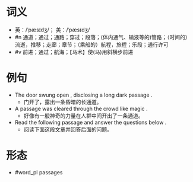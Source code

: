# 词义
- 英：/ˈpæsɪdʒ/； 美：/ˈpæsɪdʒ/
- #n 通道；通过；通路；穿过；段落；(体内通气、输液等的)管路；（时间的）流逝，推移；走廊；章节；（乘船的）航程，旅程；乐段；通行许可
- #v 前进；通过；航海；【马术】使(马)用斜横步前进
# 例句
- The door swung open , disclosing a long dark passage .
	- 门开了，露出一条昏暗的长通道。
- A passage was cleared through the crowd like magic .
	- 好像有一股神奇的力量在人群中间开出了一条通道。
- Read the following passage and answer the questions below .
	- 阅读下面这段文章并回答后面的问题。
# 形态
- #word_pl passages
